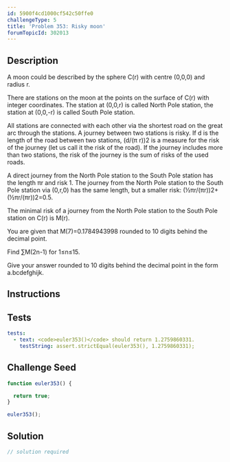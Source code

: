 ```yaml
---
id: 5900f4cd1000cf542c50ffe0
challengeType: 5
title: 'Problem 353: Risky moon'
forumTopicId: 302013
---
```


## Description

<section id='description'>

A moon could be described by the sphere C(r) with centre (0,0,0) and radius r.

There are stations on the moon at the points on the surface of C(r) with integer coordinates. The station at (0,0,r) is called North Pole station, the station at (0,0,-r) is called South Pole station.

All stations are connected with each other via the shortest road on the great arc through the stations. A journey between two stations is risky. If d is the length of the road between two stations, (d/(π r))2 is a measure for the risk of the journey (let us call it the risk of the road). If the journey includes more than two stations, the risk of the journey is the sum of risks of the used roads.

A direct journey from the North Pole station to the South Pole station has the length πr and risk 1. The journey from the North Pole station to the South Pole station via (0,r,0) has the same length, but a smaller risk: (½πr/(πr))2+(½πr/(πr))2=0.5.

The minimal risk of a journey from the North Pole station to the South Pole station on C(r) is M(r).

You are given that M(7)=0.1784943998 rounded to 10 digits behind the decimal point.

Find ∑M(2n-1) for 1≤n≤15.

Give your answer rounded to 10 digits behind the decimal point in the form a.bcdefghijk.

</section>

## Instructions

<section id='instructions'>

</section>

## Tests

<section id='tests'>

```yml
tests:
  - text: <code>euler353()</code> should return 1.2759860331.
    testString: assert.strictEqual(euler353(), 1.2759860331);

```

</section>

## Challenge Seed

<section id='challengeSeed'>

<div id='js-seed'>

```js
function euler353() {

  return true;
}

euler353();
```

</div>

</section>

## Solution

<section id='solution'>

```js
// solution required
```

</section>
